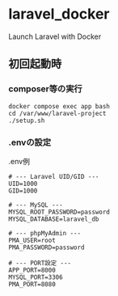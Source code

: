 # laravel_docker
Launch Laravel with Docker

## 初回起動時
### composer等の実行
```
docker compose exec app bash
cd /var/www/laravel-project
./setup.sh
```

### .envの設定
.env例

```
# --- Laravel UID/GID ---
UID=1000
GID=1000

# --- MySQL ---
MYSQL_ROOT_PASSWORD=password
MYSQL_DATABASE=laravel_db

# --- phpMyAdmin ---
PMA_USER=root
PMA_PASSWORD=password

# --- PORT設定 ---
APP_PORT=8000
MYSQL_PORT=3306
PMA_PORT=8080
```